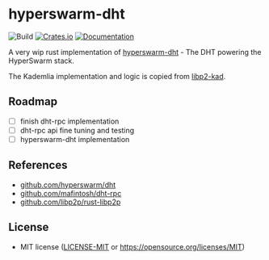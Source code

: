 hyperswarm-dht
=====================
![Build](https://github.com/mattsse/hyperswarm-dht/workflows/Continuous%20integration/badge.svg)
[![Crates.io](https://img.shields.io/crates/v/hyperswarm-dht.svg)](https://crates.io/crates/hyperswarm-dht)
[![Documentation](https://docs.rs/hyperswarm-dht/badge.svg)](https://docs.rs/hyperswarm-dht)

A very wip rust implementation of [hyperswarm-dht](https://github.com/hyperswarm/dht) - The DHT powering the HyperSwarm stack.

The Kademlia implementation and logic is copied from [libp2-kad](https://github.com/libp2p/rust-libp2p).

## Roadmap

* [ ] finish dht-rpc implementation
* [ ] dht-rpc api fine tuning and testing
* [ ] hyperswarm-dht implementation

## References

- [github.com/hyperswarm/dht](https://github.com/hyperswarm/dht)
- [github.com/mafintosh/dht-rpc](https://github.com/mafintosh/dht-rpc)
- [github.com/libp2p/rust-libp2p](https://github.com/libp2p/rust-libp2p)

## License

 * MIT license ([LICENSE-MIT](LICENSE-MIT) or
   https://opensource.org/licenses/MIT)
   
